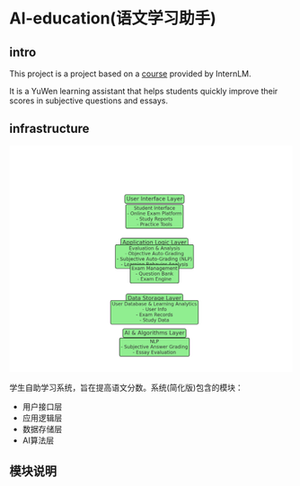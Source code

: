 # AI-education(语文学习助手)

## intro

This project is a project based on a [course](https://github.com/InternLM/Tutorial) provided by InternLM.

It is a YuWen learning assistant that helps students quickly improve their scores in subjective questions and essays.

## infrastructure

![infra](./ai_exam_evaluation_system_simplified_architecture.png)

学生自助学习系统，旨在提高语文分数。系统(简化版)包含的模块：

* 用户接口层
* 应用逻辑层
* 数据存储层
* AI算法层

## 模块说明

